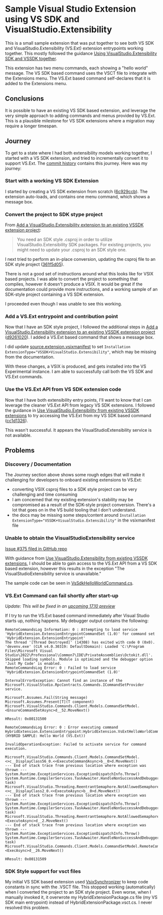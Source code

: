 # Sample Visual Studio Extension using VS SDK and VisualStudio.Extensibility

This is a small sample extension that was put together to see both VS SDK and VisualStudio.Extensibility (VS.Ext) extension entrypoints working together. This mostly followed the guidance [Using VisualStudio.Extensibility SDK and VSSDK together](https://learn.microsoft.com/en-us/visualstudio/extensibility/visualstudio.extensibility/get-started/in-proc-extensions?view=vs-2022).

This extension has two menu commands, each showing a "hello world" message. The VS SDK based command uses the VSCT file to integrate with the Extensions menu. The VS.Ext based command self-declares that it is added to the Extensions menu.

## Conclusions

It is possible to have an existing VS SDK based extension, and leverage the very simple approach to adding commands and menus provided by VS.Ext. This is a plausible milestone for VS SDK extensions where a migration may require a longer timespan.

## Journey

To get to a state where I had both extensibility models working together, I started with a VS SDK extension, and tried to incrementally convert it to support VS.Ext. The [commit history](https://github.com/awschristou/VsSampleHybridExtension/commits/main/) contains this journey. Here was my journey:

### Start with a working VS SDK Extension

I started by creating a VS SDK extension from scratch ([6c929ccb](https://github.com/awschristou/VsSampleHybridExtension/commit/6c929ccb51682fa8e7601a7318226a26db44a93d)). The extension auto-loads, and contains one menu command, which shows a message box.

### Convert the project to SDK stype project

From [Add a VisualStudio.Extensibility extension to an existing VSSDK extension project](https://learn.microsoft.com/en-us/visualstudio/extensibility/visualstudio.extensibility/get-started/in-proc-extensions?view=vs-2022#add-a-visualstudioextensibility-extension-to-an-existing-vssdk-extension-project):

> You need an SDK style .csproj in order to utilize VisualStudio.Extensibility SDK packages. For existing projects, you might need to update your .csproj to an SDK style one.

I next tried to perform an in-place conversion, updating the csproj file to an SDK style project ([361f5d05](https://github.com/awschristou/VsSampleHybridExtension/commit/361f5d0513135d5782a94cc1bb1d6d4ca61ecf65)).

There is not a good set of instructions around what this looks like for VSIX based projects. I was able to convert the project to something that compiles, however it doesn't produce a VSIX. It would be great if the documentation could provide more instructions, and a working sample of an SDK-style project containing a VS SDK extension.

I proceeded even though I was unable to see this working.

### Add a VS.Ext entrypoint and contribution point

Now that I have an SDK style project, I followed the additional steps in [Add a VisualStudio.Extensibility extension to an existing VSSDK extension project](https://learn.microsoft.com/en-us/visualstudio/extensibility/visualstudio.extensibility/get-started/in-proc-extensions?view=vs-2022#add-a-visualstudioextensibility-extension-to-an-existing-vssdk-extension-project) ([d9261020](https://github.com/awschristou/VsSampleHybridExtension/commit/d9261020c4be3ba562194eb2ba15f2e86011f704)). I added a VS.Ext based command that shows a message box.

I did update [source.extension.vsixmanifest](https://github.com/awschristou/VsSampleHybridExtension/commit/d9261020c4be3ba562194eb2ba15f2e86011f704#diff-d2938df1c5b2f08648372307c3f5905d57b4fc599ffd26d287018baf6627784fR8) to set `Installation ExtensionType="VSSDK+VisualStudio.Extensibility"`, which may be missing from the documentation.

With these changes, a VSIX is produced, and gets installed into the VS Experimental instance. I am able to successfully call both the VS SDK and VS.Ext commands.

### Use the VS.Ext API from VS SDK extension code

Now that I have both extensibility entry points, I'll want to know that I can leverage the cleaner VS.Ext API from legacy VS SDK extensions. I followed the guidance in [Use VisualStudio.Extensibility from existing VSSDK extensions](https://learn.microsoft.com/en-us/visualstudio/extensibility/visualstudio.extensibility/get-started/in-proc-extensions?view=vs-2022#use-visualstudioextensibility-from-existing-vssdk-extensions) to try accessing the VS.Ext from my VS SDK based command ([cc1d1326](https://github.com/awschristou/VsSampleHybridExtension/commit/cc1d1326ff1eed78200b5aadc8fad82e096bb786)).

This wasn't successful. It appears the VisualStudioExtensibility service is not available.

## Problems

### Discovery / Documentation

The Journey section above shows some rough edges that will make it challenging for developers to onboard existing extensions to VS.Ext:

- converting VSIX csproj files to a SDK style project can be very challenging and time consuming
- I am concerned that my existing extension's stability may be compromised as a result of the SDK-style project conversion. There's a lot that goes on in the VS build tooling that I don't understand.
- the docs may be missing some steps/content around `Installation ExtensionType="VSSDK+VisualStudio.Extensibility"` in the vsixmanifest file

### Unable to obtain the VisualStudioExtensibility service

[Issue #375 filed in GitHub repo](https://github.com/microsoft/VSExtensibility/issues/375)

With guidance from [Use VisualStudio.Extensibility from existing VSSDK extensions](https://learn.microsoft.com/en-us/visualstudio/extensibility/visualstudio.extensibility/get-started/in-proc-extensions?view=vs-2022#use-visualstudioextensibility-from-existing-vssdk-extensions), I should be able to gain access to the VS.Ext API from a VS SDK based extension, however this results in the exception "The VisualStudioExtensibility service is unavailable."

The sample code can be seen in [VsSdkHelloWorldCommand.cs](https://github.com/awschristou/VsSampleHybridExtension/commit/cc1d1326ff1eed78200b5aadc8fad82e096bb786#diff-d54a7b54fc8535f87c248ffbd8fc2c45d371792a79b37c81eb23f1d36c399b14R104).

### VS.Ext Command can fail shortly after start-up

_Update: This will be fixed in an [upcoming 17.10 preview](https://github.com/microsoft/VSExtensibility/issues/350)_

If I try to run the VS.Ext based command immediately after Visual Studio starts up, nothing happens. My debugger output contains the following:

```
RemoteCommandsLog Information: 0 : Attempting to load service 'HybridExtension.ExtensionEntrypointCommandSet (1.0)' for command set 'HybridExtension.ExtensionEntrypoint'
The thread '[Thread Destroyed]' (14308) has exited with code 0 (0x0).
'devenv.exe' (CLR v4.0.30319: DefaultDomain): Loaded 'C:\Program Files\Microsoft Visual Studio\2022\Professional\Common7\IDE\PrivateAssemblies\Octokit.dll'. Skipped loading symbols. Module is optimized and the debugger option 'Just My Code' is enabled.
RemoteCommandsLog Error: 0 : Failed to load service 'HybridExtension.ExtensionEntrypointCommandSet (1.0)'

InternalErrorException: Cannot find an instance of the Microsoft.VisualStudio.RpcContracts.Commands.ICommandSetProvider service.

Microsoft.Assumes.Fail(String message)
Microsoft.Assumes.Present[T](T component)
Microsoft.VisualStudio.Commands.Client.Models.CommandSetModel.<EnsureCommandSetAsync>d__52.MoveNext()

HResult: 0x80131500

RemoteCommandsLog Error: 0 : Error executing command HybridExtension.ExtensionEntrypoint:HybridExtension.VsExtHelloWorldCommand (HYBRID SAMPLE: Hello World (VS.Ext))

InvalidOperationException: Failed to activate service for command execution.

Microsoft.VisualStudio.Commands.Client.Models.CommandSetModel.<>c__DisplayClass56_0.<<ExecuteCommandAsync>b__0>d.MoveNext()
--- End of stack trace from previous location where exception was thrown ---
System.Runtime.ExceptionServices.ExceptionDispatchInfo.Throw()
System.Runtime.CompilerServices.TaskAwaiter.HandleNonSuccessAndDebuggerNotification(Task task)
Microsoft.VisualStudio.Threading.ReentrantSemaphore.NotAllowedSemaphore.<>c__DisplayClass2_0.<<ExecuteAsync>b__0>d.MoveNext()
--- End of stack trace from previous location where exception was thrown ---
System.Runtime.ExceptionServices.ExceptionDispatchInfo.Throw()
System.Runtime.CompilerServices.TaskAwaiter.HandleNonSuccessAndDebuggerNotification(Task task)
Microsoft.VisualStudio.Threading.ReentrantSemaphore.NotAllowedSemaphore.<ExecuteAsync>d__2.MoveNext()
--- End of stack trace from previous location where exception was thrown ---
System.Runtime.ExceptionServices.ExceptionDispatchInfo.Throw()
System.Runtime.CompilerServices.TaskAwaiter.HandleNonSuccessAndDebuggerNotification(Task task)
Microsoft.VisualStudio.Commands.Client.Models.CommandSetModel.RemoteCommandModel.<ExecAsync>d__26.MoveNext()

HResult: 0x80131509
```

### SDK Style support for vsct files

My initial VS SDK based extension used [VsixSynchronizer](https://marketplace.visualstudio.com/items?itemName=MadsKristensen.VsixSynchronizer) to keep code constants in sync with the .VSCT file. This stopped working (automatically) when I converted the project to an SDK style project. Even worse, when I manually invoked it, it overwrote my HybridExtensionPackage.cs file (my VS SDK main entrypoint) instead of HybridExtensionPackage.vsct.cs. I never resolved this problem.
